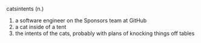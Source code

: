 catsintents (n.)
1. a software engineer on the Sponsors team at GitHub
2. a cat inside of a tent
3. the intents of the cats, probably with plans of knocking things off tables
